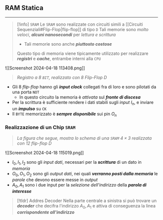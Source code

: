 ## RAM Statica
---
>[!info] `SRAM`
>Le `SRAM` sono realizzate con circuiti simili a [[Circuiti Sequenziali#Flip-Flop|flip-flop]] di tipo `D`
>Tali memorie sono *molto veloci*, ***alcuni nanosecondi*** per *lettura e scrittura*
>- Tali memorie sono anche ***piuttosto costose***
>
>Questo tipo di memoria viene tipicamente utilizzato per realizzare ***registri*** e ***cache***, entrambe interni alla `CPU`

![[Screenshot 2024-04-18 113408.png]]
>*Registro a $8$ `BIT`, realizzato con $8$ Flip-Flop D*

- Gli $8$ *flip-flop* hanno gli ***input clock*** collegati fra di loro e sono pilotati da una porta `NOT`
	- In questo circuito la memoria è *attivata* sul ***fronte di discesa***
- Per la scrittura è sufficiente rendere i dati stabili sugli *input* $I_{n}$, e inviare un ***impulso*** su `CK`
- Il `BYTE` memorizzato è ***sempre disponibile*** sui pin $O_{n}$

### Realizzazione di un Chip `SRAM`
>*La figura che segue, mostra lo schema di una `SRAM` $4\times 3$ realizzata con $12$ flip-flop D*

![[Screenshot 2024-04-18 115019.png]]
- $I_{0},I_{1},I_{2}$ sono gli *input dati*, necessari per la ***scrittura*** di un dato in *memoria*
- $O_{0},O_{1},O_{2}$ sono gli *output dati*, nei quali ***verranno posti dalla memoria*** le *parole* che devono essere messe in *output*
- $A_{0},A_{1}$ sono i due input per la *selezione dell'indirizzo* della ***parola di interesse***

>[!tldr] Addres Decoder
>Nella parte centrale a sinistra si può trovare un ***decoder*** che decifra l'indirizzo $A_{0},A_{1}$ e attiva di conseguenza la linea ***corrispondente all'indirizzo***

